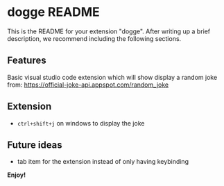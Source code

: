 # dogge README

This is the README for your extension "dogge". After writing up a brief description, we recommend including the following sections.

## Features

Basic visual studio code extension which will show display a random joke from: https://official-joke-api.appspot.com/random_joke


## Extension

* `ctrl+shift+j` on windows to display the joke

## Future ideas

* tab item for the extension instead of only having keybinding

**Enjoy!**

